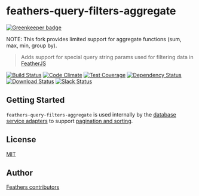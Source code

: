 # feathers-query-filters-aggregate

[![Greenkeeper badge](https://badges.greenkeeper.io/feathersjs/feathers-query-filters.svg)](https://greenkeeper.io/)

NOTE: This fork provides limited support for aggregate functions (sum, max, min, group by).

> Adds support for special query string params used for filtering data in [FeatherJS](https://github.com/feathersjs)

[![Build Status](https://travis-ci.org/feathersjs/feathers-query-filters.png?branch=master)](https://travis-ci.org/feathersjs/feathers-query-filters)
[![Code Climate](https://codeclimate.com/github/feathersjs/feathers-query-filters/badges/gpa.svg)](https://codeclimate.com/github/feathersjs/feathers-query-filters)
[![Test Coverage](https://codeclimate.com/github/feathersjs/feathers-query-filters/badges/coverage.svg)](https://codeclimate.com/github/feathersjs/feathers-query-filters/coverage)
[![Dependency Status](https://img.shields.io/david/feathersjs/feathers-query-filters.svg?style=flat-square)](https://david-dm.org/feathersjs/feathers-query-filters)
[![Download Status](https://img.shields.io/npm/dm/feathers-query-filters.svg?style=flat-square)](https://www.npmjs.com/package/feathers-query-filters)
[![Slack Status](http://slack.feathersjs.com/badge.svg)](http://slack.feathersjs.com)


## Getting Started

`feathers-query-filters-aggregate` is used internally by the [database service adapters](http://docs.feathersjs.com/databases/readme.html) to support [pagination and sorting](http://docs.feathersjs.com/databases/pagination.html).

## License

[MIT](LICENSE)

## Author

[Feathers contributors](https://github.com/feathersjs/feathers-query-filters/graphs/contributors)
